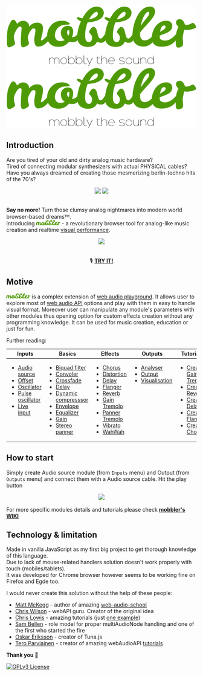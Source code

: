 <span align="center">
<a hred="https://mobbler.js.org">

![Logo Light](/img/mobbler_animated.svg#gh-light-mode-only)
![Logo Dark](/img/mobbler_animated_dark.svg#gh-dark-mode-only)

 </a>
</span>

## Introduction

Are you tired of your old and dirty analog music hardware? <br>
Tired of connecting modular synthesizers with actual PHYSICAL cables? <br>
Have you always dreamed of creating those mesmerizing berlin-techno hits of the 70's?<br>
<div align="center">
 <img src="https://i.imgur.com/uripicq.jpg" height="250px"/>
 <img src="https://user-images.githubusercontent.com/1651451/147878175-7902a9ee-92ec-47f4-a4e9-f120ecdeb7dc.png" height="250px"/>
</div>
<br/>

**Say no more!** Turn those clumsy analog nightmares into modern world browser-based dreamsᵀᴹ.<br>
Introducing <a href="https://mobbler.js.org"><img src="/img/mobbler_word.svg" height="14px"/></a> - a revolutionary browser tool for analog-like music creation and realtime [visual performance](https://en.wikipedia.org/wiki/VJing).
<div align="center">
<img src="https://user-images.githubusercontent.com/1651451/142727254-c605e95b-abd8-4084-aa79-d2510d038e0b.png" height="300px" />
</div>
<BR>
<div align="center">
 
 🎙️ <b>[TRY IT!](https://mobbler.js.org)</b>

</div>

## Motive
<a href="https://mobbler.js.org"><img src="/img/mobbler_word.svg" height="14px"/></a> is a complex extension of [web audio playground](https://github.com/cwilso/WebAudio). It allows user to explore most of [web audio API](https://www.w3.org/TR/webaudio/) options and play with them in easy to handle visual format. Moreover user can manipulate any module's parameters with other modules thus opening option for custom effects creation without any programming knowledge. It can be used for music creation, education or just for fun. 

Further reading:
<table>
<thead>
  <tr>
    <th>Inputs</th>
    <th>Basics</th>
    <th>Effects</th>
    <th>Outputs</th>
    <th>Tutorials</th>
  </tr>
</thead>
<tbody>
  <tr>
    <td valign="top">
     <ul>
      <li><a href="https://github.com/Megaemce/mobbler/wiki/Inputs#audio-sources">Audio source</a></li>
      <li><a href="https://github.com/Megaemce/mobbler/wiki/Inputs#offset">Offset</a></li>
      <li><a href="https://github.com/Megaemce/mobbler/wiki/Inputs#oscillator">Oscillator</a></li>
      <li><a href="https://github.com/Megaemce/mobbler/wiki/Inputs#pulse-oscillator">Pulse oscillator</a></li>
      <li><a href="https://github.com/Megaemce/mobbler/wiki/Inputs#live-input">Live input</a></li>
     </ul>
   </td>
    <td valign="top">
     <ul>
      <li><a href="https://github.com/Megaemce/mobbler/wiki/Basics#biquad-filter">Biquad filter</a></li>
      <li><a href="https://github.com/Megaemce/mobbler/wiki/Basics#convoler">Convoler</a></li>
      <li><a href="https://github.com/Megaemce/mobbler/wiki/Basics#crossfade">Crossfade</a></li>
      <li><a href="https://github.com/Megaemce/mobbler/wiki/Basics#delay">Delay</a></li>
      <li><a href="https://github.com/Megaemce/mobbler/wiki/Basics#dynamics-compressor">Dynamic compresssor</a></li>
      <li><a href="https://github.com/Megaemce/mobbler/wiki/Basics#envelope">Envelope</a></li>
      <li><a href="https://github.com/Megaemce/mobbler/wiki/Basics#equalizer">Equalizer</a></li>
      <li><a href="https://github.com/Megaemce/mobbler/wiki/Basics#gain">Gain</a></li>
      <li><a href="https://github.com/Megaemce/mobbler/wiki/Basics#stereo-panner">Stereo panner</a></li>
     </ul>
   </td>
    <td valign="top">
     <ul>
      <li><a href="https://github.com/Megaemce/mobbler/wiki/Effects#chorus">Chorus</a></li>
      <li><a href="https://github.com/Megaemce/mobbler/wiki/Effects#distortion">Distortion</a></li>
      <li><a href="https://github.com/Megaemce/mobbler/wiki/Effects#delay">Delay</a></li>
      <li><a href="https://github.com/Megaemce/mobbler/wiki/Effects#flanger">Flanger</a></li>
      <li><a href="https://github.com/Megaemce/mobbler/wiki/Effects#reverb">Reverb</a></li>
      <li><a href="https://github.com/Megaemce/mobbler/wiki/Effects#tremolo-gain">Gain Tremolo</a></li>
      <li><a href="https://github.com/Megaemce/mobbler/wiki/Effects#tremolo-panner">Panner Tremolo</a></li>
      <li><a href="https://github.com/Megaemce/mobbler/wiki/Effects#vibrato">Vibrato</a></li>
      <li><a href="https://github.com/Megaemce/mobbler/wiki/Effects#wahwah">WahWah</a></li>
     </ul>   
   </td>
    <td valign="top">
     <ul>
      <li><a href="https://github.com/Megaemce/mobbler/wiki/Outputs#analyser">Analyser</a></li>
      <li><a href="https://github.com/Megaemce/mobbler/wiki/Outputs#output">Output</a></li>
      <li><a href="https://github.com/Megaemce/mobbler/wiki/Outputs#visualisation">Visualisation</a></li>
     </ul>   
   </td>
    <td valign="top">
     <ul>
      <li><a href="https://github.com/Megaemce/mobbler/wiki/Tutorials#recreating-tremolo-gain-effect">Create Gain Tremolo</a></li>
      <li><a href="https://github.com/Megaemce/mobbler/wiki/Tutorials#recreating-reverb-effect">Create Reverb</a></li>
      <li><a href="https://github.com/Megaemce/mobbler/wiki/Tutorials#recreating-delay-effect">Create Delay</a></li>
      <li><a href="https://github.com/Megaemce/mobbler/wiki/Tutorials#recreating-flanger-effect">Create Flanger</a></li>
      <li><a href="https://github.com/Megaemce/mobbler/wiki/Tutorials#recreating-chorus-effect">Create Chorus</a></li>
     </ul>   
   </td>
  </tr>
</tbody>
</table>

## How to start
Simply create Audio source module (from `Inputs` menu) and Output (from `Outputs` menu) and connect them with a Audio source cable. Hit the play button 

<div align="center">
 <img src="https://github.com/Megaemce/mobbler/assets/1651451/05136993-9647-43e3-bfdf-71249e3d6a36.png" width="500"/>
 </div>

For more specific modules details and tutorials please check **[mobbler's WIKI](https://github.com/Megaemce/mobbler/wiki)**

## Technology & limitation
Made in vanilla JavaScript as my first big project to get thorough knowledge of this language.<br>
Due to lack of mouse-related handlers solution doesn't work properly with touch (mobiles/tablets). <br>
It was developed for Chrome browser however seems to be working fine on Firefox and Egde too.


I would never create this solution without the help of these people:
- [Matt McKegg](https://github.com/mmckegg) - author of amazing [web-audio-school](http://mmckegg.github.io/web-audio-school/)
- [Chris Wilson](https://github.com/cwilso) - webAPI guru. Creator of the original idea
- [Chris Lowis](https://github.com/chrislo) - amazing tutorials (just [one example](https://blog.chrislowis.co.uk/2013/06/17/synthesis-web-audio-api-envelopes.html))
- [Sam Bellen](https://github.com/Sambego) - role model for proper multiAudioNode handling and one of the first who started the fire
- [Oskar Eriksson](https://github.com/Theodeus) - creator of Tuna.js
- [Tero Parviainen](https://github.com/teropa) - creator of amazing webAudioAPI [tutorials](https://teropa.info/blog/2016/08/19/what-is-the-web-audio-api.html)
 
**Thank you 👋**

[![GPLv3 License](https://img.shields.io/badge/License-GPL%20v3-yellow.svg)](https://opensource.org/licenses/)
